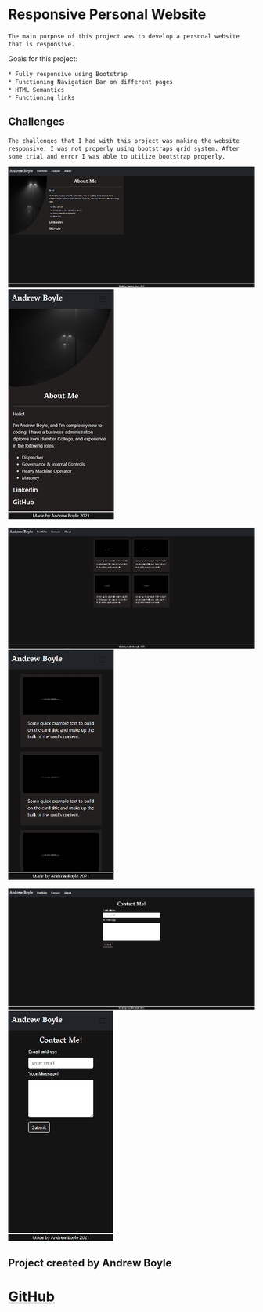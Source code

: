 # Responsive Personal Website

    The main purpose of this project was to develop a personal website that is responsive.

   Goals for this project:
    
    * Fully responsive using Bootstrap
    * Functioning Navigation Bar on different pages
    * HTML Semantics
    * Functioning links

## Challenges

    The challenges that I had with this project was making the website responsive. I was not properly using bootstraps grid system. After some trial and error I was able to utilize bootstrap properly. 
     
![Website about me page screenshot ](Assets/aboutmeSS.jpg) ![Website about me responsive screenshot ](Assets/Responsiveaboutme.jpg)

![Website portfolio page screenshot ](Assets/portfolioSS.jpg) ![Website portfolio responsive screenshot](Assets/portfolioresponsive.jpg)

![Website contact me page screenshot ](Assets/contactmeSS.jpg) ![Website contact me responsive screenshot](Assets/contactmeresponsive.jpg)

## Project created by Andrew Boyle

# [GitHub](https://github.com/andyb2)
